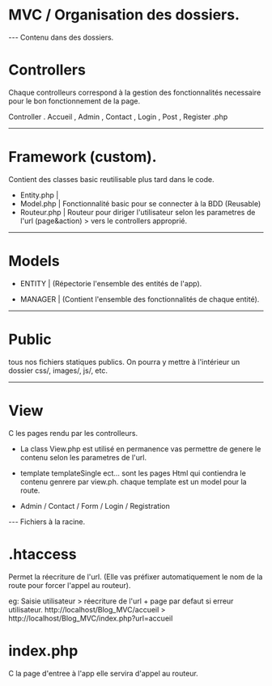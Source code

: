 # MVC / Organisation des dossiers.

--- Contenu dans des dossiers.

# Controllers

Chaque controlleurs correspond à la gestion des fonctionnalités necessaire pour le bon fonctionnement de la page.

Controller . Accueil , Admin , Contact , Login , Post , Register .php

---

# Framework (custom).

Contient des classes basic reutilisable plus tard dans le code.

- Entity.php |
- Model.php | Fonctionnalité basic pour se connecter à la BDD (Reusable)
- Routeur.php | Routeur pour diriger l'utilisateur selon les parametres de l'url (page&action) > vers le controllers approprié.

---

# Models

- ENTITY | (Répectorie l'ensemble des entités de l'app).

- MANAGER | (Contient l'ensemble des fonctionnalités de chaque entité).

---

# Public

tous nos fichiers statiques publics. On pourra y mettre à l'intérieur un dossier css/, images/, js/, etc.

---

# View

C les pages rendu par les controlleurs.

- La class View.php est utilisé en permanence vas permettre de genere le contenu selon les parametres de l'url.

- template templateSingle ect... sont les pages Html qui contiendra le contenu genrere par view.ph.
  chaque template est un model pour la route.

- Admin / Contact / Form / Login / Registration

--- Fichiers à la racine.

# .htaccess

Permet la réecriture de l'url. (Elle vas préfixer automatiquement le nom de la route pour forcer l'appel au routeur).

eg:
Saisie utilisateur > réecriture de l'url + page par defaut si erreur utilisateur.
http://localhost/Blog_MVC/accueil > http://localhost/Blog_MVC/index.php?url=accueil

# index.php

C la page d'entree à l'app elle servira d'appel au routeur.
